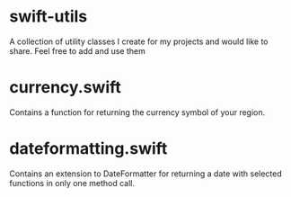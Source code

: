 # swift-utils
A collection of utility classes I create for my projects and would like to share.
Feel free to add and use them

# currency.swift
Contains a function for returning the currency symbol of your region.

# dateformatting.swift
Contains an extension to DateFormatter for returning a date with selected functions in only one method call.
